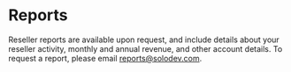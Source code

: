 # Reports

Reseller reports are available upon request, and include details about your reseller activity, monthly and annual revenue, and other account details. To request a report, please email [reports@solodev.com](mailto:reports@solodev.com).